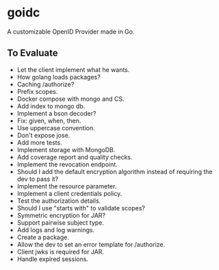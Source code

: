 # goidc
A customizable OpenID Provider made in Go.

## To Evaluate
* Let the client implement what he wants.
* How golang loads packages?
* Caching /authorize?
* Prefix scopes.
* Docker compose with mongo and CS.
* Add index to mongo db.
* Implement a bson decoder?
* Fix: given, when, then.
* Use uppercase convention.
* Don't expose jose.
* Add more tests.
* Implement storage with MongoDB.
* Add coverage report and quality checks.
* Implement the revocation endpoint.
* Should I add the default encryption algorithm instead of requiring the dev to pass it?
* Implement the resource parameter.
* Implement a client credentials policy.
* Test the authorization details.
* Should I use "starts with" to validate scopes?
* Symmetric encryption for JAR?
* Support pairwise subject type.
* Add logs and log warnings.
* Create a package.
* Allow the dev to set an error template for /authorize.
* Client jwks is required for JAR.
* Handle expired sessions.